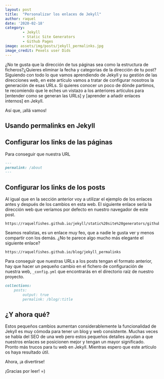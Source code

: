```yaml
---
layout: post
title:  "Personalizar los enlaces de Jekyll"
author: raquel
date: '2020-02-18'
category: 
        - Jekyll
        - Static Site Generators
        - Github Pages
image: assets/img/posts/jekyll_permalinks.jpg
image_credit: Pexels user Dids
---
```


<blockquote>

</blockquote>

¿No te gusta que la dirección de tus páginas sea como la estructura de ficheros?¿Quieres eliminar la fecha y categorias de la dirección de tu post?
Siguiendo con todo lo que vamos aprendiendo de Jekyll y su gestión de las direcciones web, en este artículo vamos a tratar de configurar nosotros la generación de esas URLs. 
Si quieres conocer un poco de dónde partimos, te recomiendo que le eches un vistazo a los anteriores artículos para [entender como se generan las URLs] y [aprender a añadir enlaces internos] en Jekyll.

Así que, ¡allá vamos!

## Usando permalinks en Jekyll



## Configurar los links de las páginas

Para conseguir que nuestra URL 

```markdown
---
permalink: /about
---
```

## Configurar los links de los posts

Al igual que en la sección anterior voy a utilizar el ejemplo de los enlaces antes y después de los cambios en esta web. El siguiente enlace sería la dirección web que veríamos por defecto en nuestro navegador de este post.

```
https://raquelfishes.github.io/jekyll/static%20site%20generators/github%20pages/2021/02/18/jekyll_permalinks/
```

Seamos realistas, es un enlace muy feo, que a nadie le gusta ver y menos compartir con los demás. ¿No te parece algo mucho más elegante el siguiente enlace?

```
https://raquelfishes.github.io/blog/jekyll_permalinks
```

Para conseguir que nuestras URLs a los posts tengan el formato anterior, hay que hacer un pequeño cambio en el fichero de configuración de nuestra web, `_config.yml` que encontrarás en el directorio raíz de nuestro proyecto.

```markdown 
collections:
    posts:
        output: true
        permalink: /blog/:title
```

## ¿Y ahora qué?

Estos pequeños cambios aumentan considerablemente la funcionalidad de Jekyll es muy cómoda para tener un blog y web consistente. Muchas veces se habla del SEO de una web pero estos pequeños detalles ayudan a que nuestros enlaces se posicionen mejor y tengan un mayor significado. Pronto más trucos para tu web en Jekyll.
Mientras espero que este artículo os haya resultado útil.

Ahora, ¡a divertirse!

¡Gracias por leer!
=)


[jekyll_permalink]: https://jekyllrb.com/docs/permalinks/